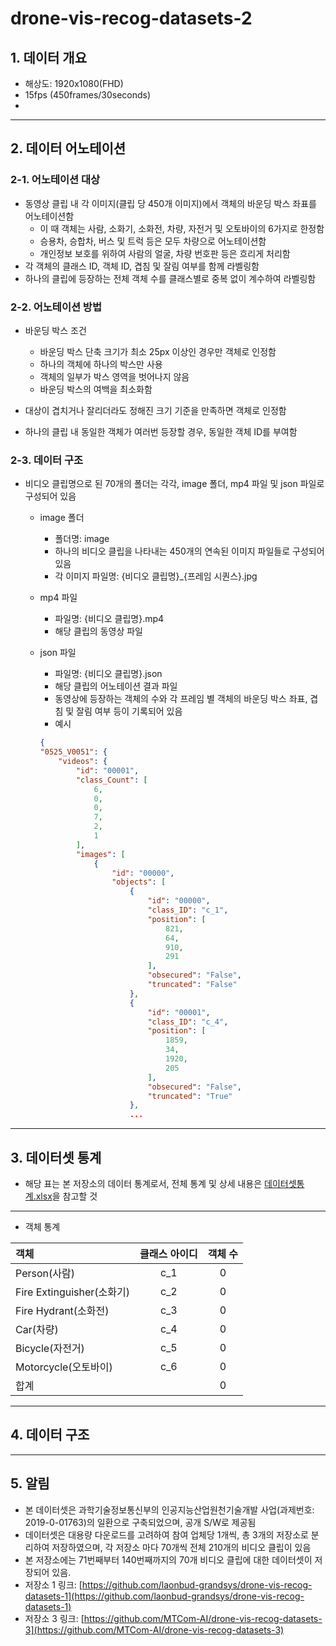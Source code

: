 # drone-vis-recog-datasets-2


## 1. 데이터 개요
- 해상도: 1920x1080(FHD)
- 15fps (450frames/30seconds)
- 

---

## 2. 데이터 어노테이션
### 2-1. 어노테이션 대상
- 동영상 클립 내 각 이미지(클립 당 450개 이미지)에서 객체의 바운딩 박스 좌표를 어노테이션함
  - 이 때 객체는 사람, 소화기, 소화전, 차량, 자전거 및 오토바이의 6가지로 한정함
  - 승용차, 승합차, 버스 및 트럭 등은 모두 차량으로 어노테이션함
  - 개인정보 보호를 위하여 사람의 얼굴, 차량 번호판 등은 흐리게 처리함
- 각 객체의 클래스 ID, 객체 ID, 겹침 및 잘림 여부를 함께 라벨링함
- 하나의 클립에 등장하는 전체 객체 수를 클래스별로 중복 없이 계수하여 라벨링함

### 2-2. 어노테이션 방법
- 바운딩 박스 조건
  - 바운딩 박스 단축 크기가 최소 25px 이상인 경우만 객체로 인정함
  - 하나의 객체에 하나의 박스만 사용
  - 객체의 일부가 박스 영역을 벗어나지 않음
  - 바운딩 박스의 여백을 최소화함

- 대상이 겹치거나 잘리더라도 정해진 크기 기준을 만족하면 객체로 인정함
- 하나의 클립 내 동일한 객체가 여러번 등장할 경우, 동일한 객체 ID를 부여함

### 2-3. 데이터 구조
- 비디오 클립명으로 된 70개의 폴더는 각각, image 폴더, mp4 파일 및 json 파일로 구성되어 있음
  - image 폴더  
    - 폴더명: image
    - 하나의 비디오 클립을 나타내는 450개의 연속된 이미지 파일들로 구성되어 있음
    - 각 이미지 파일명: {비디오 클립명}_{프레임 시퀀스}.jpg
        
  - mp4 파일
    - 파일명: {비디오 클립명}.mp4
    - 해당 클립의 동영상 파일
      
  - json 파일
    - 파일명: {비디오 클립명}.json
    - 해당 클립의 어노테이션 결과 파일
    - 동영상에 등장하는 객체의 수와 각 프레임 별 객체의 바운딩 박스 좌표, 겹침 및 잘림 여부 등이 기록되어 있음    
    - 예시
    ```json
    {
    "0525_V0051": {
        "videos": {
            "id": "00001",
            "class_Count": [
                6,
                0,
                0,
                7,
                2,
                1
            ],
            "images": [
                {
                    "id": "00000",
                    "objects": [
                        {
                            "id": "00000",
                            "class_ID": "c_1",
                            "position": [
                                821,
                                64,
                                910,
                                291
                            ],
                            "obsecured": "False",
                            "truncated": "False"
                        },
                        {
                            "id": "00001",
                            "class_ID": "c_4",
                            "position": [
                                1859,
                                34,
                                1920,
                                205
                            ],
                            "obsecured": "False",
                            "truncated": "True"
                        },
                        ...
  
---

## 3. 데이터셋 통계
- 해당 표는 본 저장소의 데이터 통계로서, 전체 통계 및 상세 내용은 [데이터셋통계.xlsx](123)을 참고할 것
---
- 객체 통계


객체 | 클래스 아이디 | 객체 수
:------ | :---: | :---:
Person(사람) | c_1 | 0
Fire Extinguisher(소화기) | c_2 | 0
Fire Hydrant(소화전) | c_3|0
Car(차량) | c_4 | 0
Bicycle(자전거) | c_5 | 0
Motorcycle(오토바이) | c_6 | 0
합계 |  | 0

---

## 4. 데이터 구조

---

## 5. 알림
- 본 데이터셋은 과학기술정보통신부의 인공지능산업원천기술개발 사업(과제번호: 2019-0-01763)의 일환으로 구축되었으며, 공개 S/W로 제공됨
- 데이터셋은 대용량 다운로드를 고려하여 참여 업체당 1개씩, 총 3개의 저장소로 분리하여 저장하였으며, 각 저장소 마다 70개씩 전체 210개의 비디오 클립이 있음
- 본 저장소에는 71번째부터 140번째까지의 70개 비디오 클립에 대한 데이터셋이 저장되어 있음.
- 저장소 1 링크: [https://github.com/laonbud-grandsys/drone-vis-recog-datasets-1](https://github.com/laonbud-grandsys/drone-vis-recog-datasets-1)
- 저장소 3 링크: [https://github.com/MTCom-AI/drone-vis-recog-datasets-3](https://github.com/MTCom-AI/drone-vis-recog-datasets-3)
